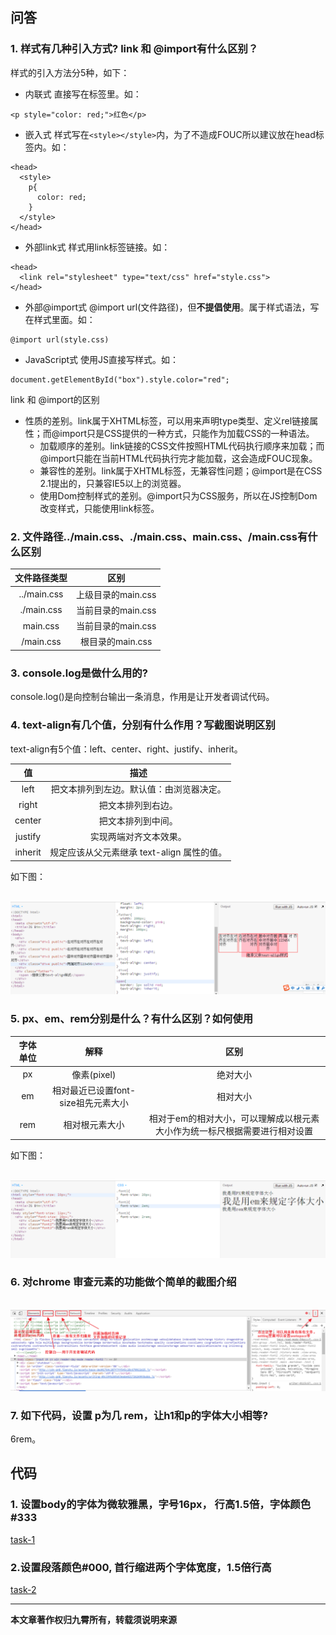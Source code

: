 ## 问答
### 1. 样式有几种引入方式? link 和 @import有什么区别？
样式的引入方法分5种，如下：
* 内联式
  直接写在标签里。如：
```
<p style="color: red;">红色</p>
```
* 嵌入式
  样式写在`<style></style>`内，为了不造成FOUC所以建议放在head标签内。如：
```
<head>
  <style>
    p{
      color: red;
    }
  </style>
</head>
```
* 外部link式
  样式用link标签链接。如：
```
<head>
  <link rel="stylesheet" type="text/css" href="style.css">
</head>
```
* 外部@import式
  @import url(文件路径)，但**不提倡使用**。属于样式语法，写在样式里面。如：
```
@import url(style.css)
```
* JavaScript式
  使用JS直接写样式。如：
```
document.getElementById("box").style.color="red";
```

 link 和 @import的区别
* 性质的差别。link属于XHTML标签，可以用来声明type类型、定义rel链接属性；而@import只是CSS提供的一种方式，只能作为加载CSS的一种语法。
  * 加载顺序的差别。link链接的CSS文件按照HTML代码执行顺序来加载；而@import只能在当前HTML代码执行完才能加载，这会造成FOUC现象。
  * 兼容性的差别。link属于XHTML标签，无兼容性问题；@import是在CSS 2.1提出的，只兼容IE5以上的浏览器。
  * 使用Dom控制样式的差别。@import只为CSS服务，所以在JS控制Dom改变样式，只能使用link标签。

### 2. 文件路径../main.css、./main.css、main.css、/main.css有什么区别

|   文件路径类型    |      区别       |
| :---------: | :-----------: |
| ../main.css | 上级目录的main.css |
| ./main.css  | 当前目录的main.css |
|  main.css   | 当前目录的main.css |
|  /main.css  | 根目录的main.css  |

### 3. console.log是做什么用的?
console.log()是向控制台输出一条消息，作用是让开发者调试代码。

### 4. text-align有几个值，分别有什么作用？写截图说明区别
text-align有5个值：left、center、right、justify、inherit。

|    值    |             描述              |
| :-----: | :-------------------------: |
|  left   |    把文本排列到左边。默认值：由浏览器决定。     |
|  right  |          把文本排列到右边。          |
| center  |          把文本排列到中间。          |
| justify |         实现两端对齐文本效果。         |
| inherit | 规定应该从父元素继承 text-align 属性的值。 |

如下图：

​    <img src='../img/getImage-5.png' alt='' />

### 5. px、em、rem分别是什么？有什么区别？如何使用

| 字体单位 |           解释           |                   区别                   |
| :--: | :--------------------: | :------------------------------------: |
|  px  |       像素(pixel)        |                  绝对大小                  |
|  em  | 相对最近已设置font-size祖先元素大小 |                  相对大小                  |
| rem  |        相对根元素大小         | 相对于em的相对大小，可以理解成以根元素大小作为统一标尺根据需要进行相对设置 |

如下图：

​    <img src='../img/getImage-6.png' alt='' />

### 6. 对chrome 审查元素的功能做个简单的截图介绍

​    <img src='../img/getImage-7.png' alt='' />

### 7. 如下代码，设置 p为几 rem，让h1和p的字体大小相等?
6rem。

## 代码
### 1. 设置body的字体为微软雅黑，字号16px， 行高1.5倍，字体颜色 #333
[task-1](http://js.jirengu.com/cemuxibepu/1/edit)
### 2.设置段落颜色#000, 首行缩进两个字体宽度，1.5倍行高
[task-2](http://js.jirengu.com/wufudekeqa/1/edit)

---
**本文章著作权归九霄所有，转载须说明来源**
